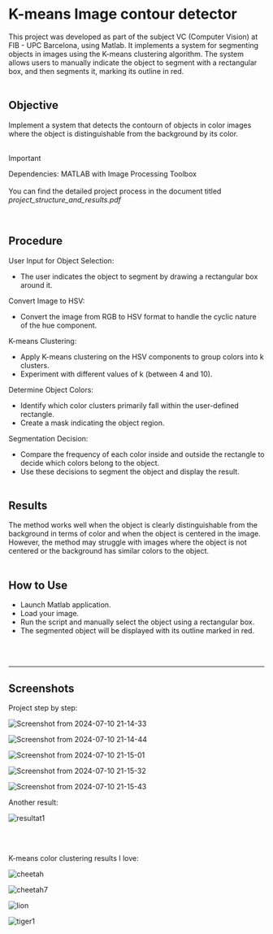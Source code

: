 # K-means Image contour detector
This project was developed as part of the subject VC (Computer Vision) at FIB - UPC Barcelona, using Matlab. It implements a system for segmenting objects in images using the K-means clustering algorithm. The system allows users to manually indicate the object to segment with a rectangular box, and then segments it, marking its outline in red. <br><br>

## Objective

Implement a system that detects the contourn of objects in color images where the object is distinguishable from the background by its color. <br><br>

> [!IMPORTANT]
> Dependencies: MATLAB with Image Processing Toolbox <br><br>
> You can find the detailed project process in the document titled  *project_structure_and_results.pdf*

<br>
    
## Procedure

User Input for Object Selection:
- The user indicates the object to segment by drawing a rectangular box around it.

Convert Image to HSV:
- Convert the image from RGB to HSV format to handle the cyclic nature of the hue component.

K-means Clustering:
- Apply K-means clustering on the HSV components to group colors into k clusters.
- Experiment with different values of k (between 4 and 10).

Determine Object Colors:
- Identify which color clusters primarily fall within the user-defined rectangle.
- Create a mask indicating the object region.

Segmentation Decision:
- Compare the frequency of each color inside and outside the rectangle to decide which colors belong to the object.
- Use these decisions to segment the object and display the result. <br><br>


## Results

The method works well when the object is clearly distinguishable from the background in terms of color and when the object is centered in the image. However, the method may struggle with images where the object is not centered or the background has similar colors to the object. <br><br>

## How to Use

- Launch Matlab application.
- Load your image.
- Run the script and manually select the object using a rectangular box.
- The segmented object will be displayed with its outline marked in red.

<br><br>

    
---

## Screenshots

Project step by step:

![Screenshot from 2024-07-10 21-14-33](https://github.com/ArnauCS03/k-means-image-contour-detector/assets/95536223/906cc088-78eb-4c4c-96e6-7aa1d9aa60ec)

![Screenshot from 2024-07-10 21-14-44](https://github.com/ArnauCS03/k-means-image-contour-detector/assets/95536223/b1d7f6c7-fd74-4a52-872b-042d68056076)

![Screenshot from 2024-07-10 21-15-01](https://github.com/ArnauCS03/k-means-image-contour-detector/assets/95536223/8d16c172-0052-4f5d-948e-b277dc018b03)

![Screenshot from 2024-07-10 21-15-32](https://github.com/ArnauCS03/k-means-image-contour-detector/assets/95536223/88ac3f51-b387-4888-ad1b-53ebe637a139)

![Screenshot from 2024-07-10 21-15-43](https://github.com/ArnauCS03/k-means-image-contour-detector/assets/95536223/0bc3c2fd-3c48-4a42-a6b2-337771a50adb)

Another result:

![resultat1](https://github.com/ArnauCS03/k-means-image-contour-detector/assets/95536223/a96484c1-40c3-47c4-9e35-f1208b8331ea) 

<br><br>

K-means color clustering results I love:

![cheetah](https://github.com/ArnauCS03/k-means-image-contour-detector/assets/95536223/712db451-f35f-4e79-9e32-92b4f5c3a7c2)

![cheetah7](https://github.com/ArnauCS03/k-means-image-contour-detector/assets/95536223/9eb68546-63d6-497b-aac5-c6697875be14)

![lion](https://github.com/ArnauCS03/k-means-image-contour-detector/assets/95536223/70e4dc8f-6986-4702-86f3-64588639070d)

![tiger1](https://github.com/ArnauCS03/k-means-image-contour-detector/assets/95536223/c78b626f-e4c1-44b8-b41c-1e1d583f6368)


<br><br>

